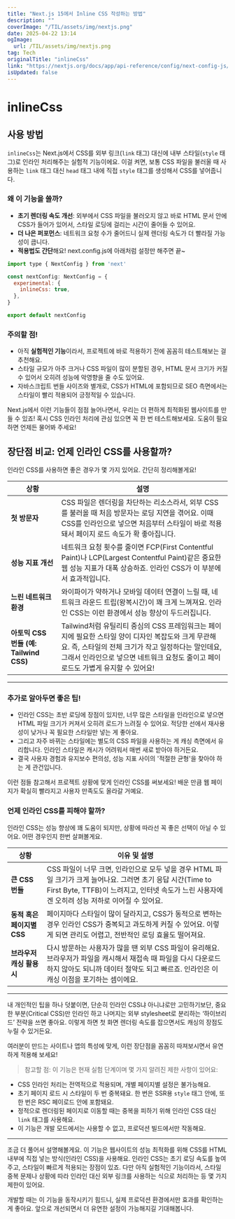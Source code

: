 ```yaml
---
title: "Next.js 15에서 Inline CSS 작성하는 방법"
description: ""
coverImage: "/TIL/assets/img/nextjs.png"
date: 2025-04-22 13:14
ogImage: 
  url: /TIL/assets/img/nextjs.png
tag: Tech
originalTitle: "inlineCss"
link: "https://nextjs.org/docs/app/api-reference/config/next-config-js/inlineCss"
isUpdated: false
---
```



# inlineCss

## 사용 방법

`inlineCss`는 Next.js에서 CSS를 외부 링크(`link` 태그) 대신에 내부 스타일(`style` 태그)로 인라인 처리해주는 실험적 기능이에요. 이걸 켜면, 보통 CSS 파일을 불러올 때 사용하는 `link` 태그 대신 `head` 태그 내에 직접 `style` 태그를 생성해서 CSS를 넣어줍니다.

### 왜 이 기능을 쓸까?

- **초기 렌더링 속도 개선**: 외부에서 CSS 파일을 불러오지 않고 바로 HTML 문서 안에 CSS가 들어가 있어서, 스타일 로딩에 걸리는 시간이 줄어들 수 있어요.
- **더 나은 퍼포먼스**: 네트워크 요청 수가 줄어드니 실제 렌더링 속도가 더 빨라질 가능성이 큽니다.
- **적용법도 간단**해요! next.config.js에 아래처럼 설정만 해주면 끝~

```js
import type { NextConfig } from 'next'

const nextConfig: NextConfig = {
  experimental: {
    inlineCss: true,
  },
}

export default nextConfig
```

### 주의할 점!

- 아직 **실험적인 기능**이라서, 프로젝트에 바로 적용하기 전에 꼼꼼히 테스트해보는 걸 추천해요.
- 스타일 규모가 아주 크거나 CSS 파일이 많이 분할된 경우, HTML 문서 크기가 커질 수 있어서 오히려 성능에 악영향을 줄 수도 있어요.
- 자바스크립트 번들 사이즈와 별개로, CSS가 HTML에 포함되므로 SEO 측면에서는 스타일이 빨리 적용되어 긍정적일 수 있습니다.

Next.js에서 이런 기능들이 점점 늘어나면서, 우리는 더 편하게 최적화된 웹사이트를 만들 수 있죠! 혹시 CSS 인라인 처리에 관심 있으면 꼭 한 번 테스트해보세요. 도움이 필요하면 언제든 물어봐 주세요!

<!-- TIL 수평 -->
<ins class="adsbygoogle"
     style="display:block"
     data-ad-client="ca-pub-4877378276818686"
     data-ad-slot="1549334788"
     data-ad-format="auto"
     data-full-width-responsive="true"></ins>
<script>
(adsbygoogle = window.adsbygoogle || []).push({});
</script>

## 장단점 비교: 언제 인라인 CSS를 사용할까?

인라인 CSS를 사용하면 좋은 경우가 몇 가지 있어요. 간단히 정리해볼게요!

| 상황 | 설명 |
|---|---|
| **첫 방문자** | CSS 파일은 렌더링을 차단하는 리소스라서, 외부 CSS를 불러올 때 처음 방문자는 로딩 지연을 겪어요. 이때 CSS를 인라인으로 넣으면 처음부터 스타일이 바로 적용돼서 페이지 로드 속도가 확 좋아집니다. |
| **성능 지표 개선** | 네트워크 요청 횟수를 줄이면 FCP(First Contentful Paint)나 LCP(Largest Contentful Paint)같은 중요한 웹 성능 지표가 대폭 상승하죠. 인라인 CSS가 이 부분에서 효과적입니다. |
| **느린 네트워크 환경** | 와이파이가 약하거나 모바일 데이터 연결이 느릴 때, 네트워크 라운드 트립(왕복시간)이 꽤 크게 느껴져요. 인라인 CSS는 이런 환경에서 성능 향상이 두드러집니다. |
| **아토믹 CSS 번들 (예: Tailwind CSS)** | Tailwind처럼 유틸리티 중심의 CSS 프레임워크는 페이지에 필요한 스타일 양이 디자인 복잡도와 크게 무관해요. 즉, 스타일의 전체 크기가 작고 일정하다는 말인데요, 그래서 인라인으로 넣으면 네트워크 요청도 줄이고 페이로드도 가볍게 유지할 수 있어요! |

---

### 추가로 알아두면 좋은 팁!

- 인라인 CSS는 초반 로딩에 장점이 있지만, 너무 많은 스타일을 인라인으로 넣으면 HTML 파일 크기가 커져서 오히려 로드가 느려질 수 있어요. 적당한 선에서 재사용성이 낮거나 꼭 필요한 스타일만 넣는 게 좋아요.
- 그리고 자주 바뀌는 스타일에는 별도의 CSS 파일을 사용하는 게 캐싱 측면에서 유리합니다. 인라인 스타일은 캐시가 어려워서 매번 새로 받아야 하거든요.
- 결국 사용자 경험과 유지보수 편의성, 성능 지표 사이의 '적절한 균형'을 찾아야 하는 게 관건입니다.

이런 점들 참고해서 프로젝트 상황에 맞게 인라인 CSS를 써보세요! 배운 만큼 웹 페이지가 확실히 빨라지고 사용자 만족도도 올라갈 거예요.

<!-- TIL 수평 -->
<ins class="adsbygoogle"
     style="display:block"
     data-ad-client="ca-pub-4877378276818686"
     data-ad-slot="1549334788"
     data-ad-format="auto"
     data-full-width-responsive="true"></ins>
<script>
(adsbygoogle = window.adsbygoogle || []).push({});
</script>

### 언제 인라인 CSS를 피해야 할까?

인라인 CSS는 성능 향상에 꽤 도움이 되지만, 상황에 따라선 꼭 좋은 선택이 아닐 수 있어요. 어떤 경우인지 한번 살펴볼게요.

| 상황 | 이유 및 설명 |
|-------|-------------|
| **큰 CSS 번들** | CSS 파일이 너무 크면, 인라인으로 모두 넣을 경우 HTML 파일 크기가 크게 늘어나요. 그러면 초기 응답 시간(Time to First Byte, TTFB)이 느려지고, 인터넷 속도가 느린 사용자에겐 오히려 성능 저하로 이어질 수 있어요. |
| **동적 혹은 페이지별 CSS** | 페이지마다 스타일이 많이 달라지고, CSS가 동적으로 변하는 경우 인라인 CSS가 중복되고 과도하게 커질 수 있어요. 이렇게 되면 관리도 어렵고, 전반적인 로딩 효율도 떨어져요. |
| **브라우저 캐싱 활용 시** | 다시 방문하는 사용자가 많을 땐 외부 CSS 파일이 유리해요. 브라우저가 파일을 캐시해서 재접속 때 파일을 다시 다운로드하지 않아도 되니까 데이터 절약도 되고 빠르죠. 인라인은 이 캐싱 이점을 포기하는 셈이에요. |

---

내 개인적인 팁을 하나 덧붙이면, 단순히 인라인 CSS냐 아니냐로만 고민하기보단, 중요한 부분(Critical CSS)만 인라인 하고 나머지는 외부 stylesheet로 분리하는 ‘하이브리드’ 전략을 쓰면 좋아요. 이렇게 하면 첫 화면 렌더링 속도를 잡으면서도 캐싱의 장점도 누릴 수 있거든요.

여러분이 만드는 사이트나 앱의 특성에 맞게, 이런 장단점을 꼼꼼히 따져보시면서 유연하게 적용해 보세요!

<!-- TIL 수평 -->
<ins class="adsbygoogle"
     style="display:block"
     data-ad-client="ca-pub-4877378276818686"
     data-ad-slot="1549334788"
     data-ad-format="auto"
     data-full-width-responsive="true"></ins>
<script>
(adsbygoogle = window.adsbygoogle || []).push({});
</script>

> 참고할 점:
이 기능은 현재 실험 단계이며 몇 가지 알려진 제한 사항이 있어요:
- CSS 인라인 처리는 전역적으로 적용되며, 개별 페이지별 설정은 불가능해요.
- 초기 페이지 로드 시 스타일이 두 번 중복돼요. 한 번은 SSR용 `style` 태그 안에, 또 한 번은 RSC 페이로드 안에 포함돼요.
- 정적으로 렌더링된 페이지로 이동할 때는 중복을 피하기 위해 인라인 CSS 대신 `link` 태그를 사용해요.
- 이 기능은 개발 모드에서는 사용할 수 없고, 프로덕션 빌드에서만 작동해요.

---

조금 더 풀어서 설명해볼게요. 이 기능은 웹사이트의 성능 최적화를 위해 CSS를 HTML 내부에 직접 넣는 방식(인라인 CSS)을 사용해요. 인라인 CSS는 초기 로딩 속도를 높여주고, 스타일이 빠르게 적용되는 장점이 있죠. 다만 아직 실험적인 기능이라서, 스타일 중복 문제나 상황에 따라 인라인 대신 외부 링크를 사용하는 식으로 처리하는 등 몇 가지 제한이 있어요.

개발할 때는 이 기능을 동작시키기 힘드니, 실제 프로덕션 환경에서만 효과를 확인하는 게 좋아요. 앞으로 개선되면서 더 유연한 설정이 가능해지길 기대해봅니다.